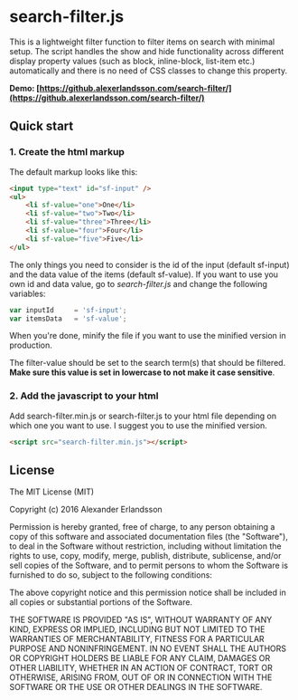 # search-filter.js
This is a lightweight filter function to filter items on search with minimal setup. The script handles the show and hide functionality across different display property values (such as block, inline-block, list-item etc.) automatically and there is no need of CSS classes to change this property.

**Demo: [https://github.alexerlandsson.com/search-filter/](https://github.alexerlandsson.com/search-filter/)**

## Quick start
### 1. Create the html markup
The default markup looks like this:

```html
<input type="text" id="sf-input" />
<ul>
	<li sf-value="one">One</li>
	<li sf-value="two">Two</li>
	<li sf-value="three">Three</li>
	<li sf-value="four">Four</li>
	<li sf-value="five">Five</li>
</ul>
```

The only things you need to consider is the id of the input (default sf-input) and the data value of the items (default sf-value).
If you want to use you own id and data value, go to *search-filter.js* and change the following variables:

```javascript
var inputId 	= 'sf-input';
var itemsData 	= 'sf-value';
```

When you're done, minify the file if you want to use the minified version in production.

The filter-value should be set to the search term(s) that should be filtered. **Make sure this value is set in lowercase to not make it case sensitive**.

### 2. Add the javascript to your html
Add search-filter.min.js or search-filter.js to your html file depending on which one you want to use. I suggest you to use the minified version.

```html
<script src="search-filter.min.js"></script>
```

## License
The MIT License (MIT)

Copyright (c) 2016 Alexander Erlandsson

Permission is hereby granted, free of charge, to any person obtaining a copy of this software and associated documentation files (the "Software"), to deal in the Software without restriction, including without limitation the rights to use, copy, modify, merge, publish, distribute, sublicense, and/or sell copies of the Software, and to permit persons to whom the Software is furnished to do so, subject to the following conditions:

The above copyright notice and this permission notice shall be included in all copies or substantial portions of the Software.

THE SOFTWARE IS PROVIDED "AS IS", WITHOUT WARRANTY OF ANY KIND, EXPRESS OR IMPLIED, INCLUDING BUT NOT LIMITED TO THE WARRANTIES OF MERCHANTABILITY, FITNESS FOR A PARTICULAR PURPOSE AND NONINFRINGEMENT. IN NO EVENT SHALL THE AUTHORS OR COPYRIGHT HOLDERS BE LIABLE FOR ANY CLAIM, DAMAGES OR OTHER LIABILITY, WHETHER IN AN ACTION OF CONTRACT, TORT OR OTHERWISE, ARISING FROM, OUT OF OR IN CONNECTION WITH THE SOFTWARE OR THE USE OR OTHER DEALINGS IN THE SOFTWARE.